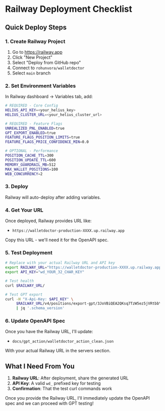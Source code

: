 # Railway Deployment Checklist

## Quick Deploy Steps

### 1. Create Railway Project
1. Go to https://railway.app
2. Click "New Project"
3. Select "Deploy from GitHub repo"
4. Connect to `rohunvora/walletdoctor`
5. Select `main` branch

### 2. Set Environment Variables
In Railway dashboard → Variables tab, add:

```bash
# REQUIRED - Core Config
HELIUS_API_KEY=<your_helius_key>
HELIUS_CLUSTER_URL=<your_helius_cluster_url>

# REQUIRED - Feature Flags
UNREALIZED_PNL_ENABLED=true
GPT_EXPORT_ENABLED=true
FEATURE_FLAGS_POSITION_LIMITS=true
FEATURE_FLAGS_PRICE_CONFIDENCE_MIN=0.0

# OPTIONAL - Performance
POSITION_CACHE_TTL=300
POSITION_UPDATE_TTL=600
MEMORY_GUARDRAIL_MB=512
MAX_WALLET_POSITIONS=100
WEB_CONCURRENCY=2
```

### 3. Deploy
Railway will auto-deploy after adding variables.

### 4. Get Your URL
Once deployed, Railway provides URL like:
- `https://walletdoctor-production-XXXX.up.railway.app`

Copy this URL - we'll need it for the OpenAPI spec.

### 5. Test Deployment
```bash
# Replace with your actual Railway URL and API key
export RAILWAY_URL="https://walletdoctor-production-XXXX.up.railway.app"
export API_KEY="wd_YOUR_32_CHAR_KEY"

# Test health
curl $RAILWAY_URL/

# Test GPT export
curl -H "X-Api-Key: $API_KEY" \
     $RAILWAY_URL/v4/positions/export-gpt/3JoVBiQEA2QKsq7TzW5ez5jVRtbbYgTNijoZzp5qgkr2 \
     | jq '.schema_version'
```

### 6. Update OpenAPI Spec
Once you have the Railway URL, I'll update:
- `docs/gpt_action/walletdoctor_action_clean.json`

With your actual Railway URL in the servers section.

## What I Need From You

1. **Railway URL**: After deployment, share the generated URL
2. **API Key**: A valid `wd_` prefixed key for testing
3. **Confirmation**: That the test curl commands work

Once you provide the Railway URL, I'll immediately update the OpenAPI spec and we can proceed with GPT testing! 